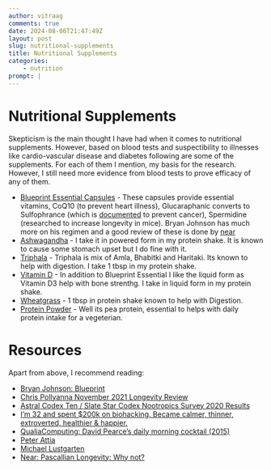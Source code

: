 ```yaml
---
author: vitraag
comments: true
date: 2024-08-06T21:47:49Z
layout: post
slug: nutritional-supplements 
title: Nutritional Supplements
categories:
    - nutrition 
prompt: |
---
```

# Nutritional Supplements
Skepticism is the main thought I have had when it comes to nutritional supplements. However, based on blood tests and suspectibility to illnesses like cardio-vascular disease and diabetes following are some of the supplements. For each of them I mention, my basis for the research. However, I still need more evidence from blood tests to prove efficacy of any of them.

- [Blueprint Essential Capsules]() - These capsules provide essential vitamins, CoQ10 (to prevent heart illness), Glucaraphanic converts to Sulfophrance (which is [documented](https://examine.com/supplements/sulforaphane/) to prevent cancer), Spermidine (researched to increase longevity in mice). Bryan Johnson has much more on his regimen and a good review of these is done by [near](https://near.blog/blueprint-1-0-review/)
- [Ashwagandha](https://www.amazon.com/gp/product/B08L98KD8K) - I take it in powered form in my protein shake. It is known to cause some stomach upset but I do fine with it.
- [Triphala](https://www.amazon.com/Jiva-USDA-Organic-Triphala-Powder/dp/B01N3MOHE8) - Triphala is mix of Amla, Bhabitki and Haritaki. Its known to help with digestion. I take 1 tbsp in my protein shake.
- [Vitamin D](https://www.amazon.com/gp/product/B001N4JYX6) - In addition to Blueprint Essential I like the liquid form as Vitamin D3 help with bone strenthg. I take in liquid form in my protein shake.
- [Wheatgrass](https://www.amazon.com/gp/product/B0788YN5XG) - 1 tbsp in protein shake known to help with Digestion.
- [Protein Powder](https://www.amazon.com/gp/product/B00J074W94/) - Well its pea protein, essential to helps with daily protein intake for a vegeterian.

# Resources
Apart from above, I recommend reading:
- [Bryan Johnson: Blueprint](https://blueprint.bryanjohnson.co/)
- [Chris Pollyanna November 2021 Longevity Review](https://www.longecity.org/forum/blog/221/entry-3686-november-2021-longevity-review/)
- [Astral Codex Ten / Slate Star Codex Nootropics Survey 2020 Results](https://astralcodexten.substack.com/p/nootropics-survey-2020-results)
- [I’m 32 and spent $200k on biohacking. Became calmer, thinner, extroverted, healthier & happier.](https://hackernoon.com/im-32-and-spent-200k-on-biohacking-became-calmer-thinner-extroverted-healthier-happier-2a2e846ae113)
- [QualiaComputing: David Pearce’s daily morning cocktail (2015)](https://qualiacomputing.com/2015/04/15/david-pearces-daily-morning-cocktail-2015/)
- [Peter Attia](https://peterattiamd.com/)
- [Michael Lustgarten](https://michaellustgarten.com/)
- [Near: Pascallian Longevity: Why not?](https://near.blog/pascalian-longevity-why-not/)

